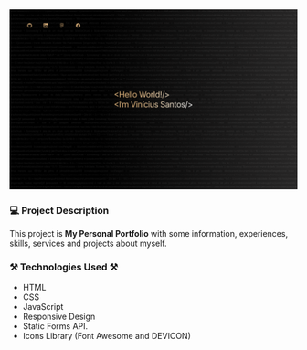 <div align="center">
  <img src="./assets/Project_Banner.png"/>
</div>

### 💻 Project Description

This project is **My Personal Portfolio** with some information, experiences, skills, services and projects about myself.

### ⚒️ Technologies Used ⚒️

- HTML
- CSS
- JavaScript
- Responsive Design
- Static Forms API.
- Icons Library (Font Awesome and DEVICON)
